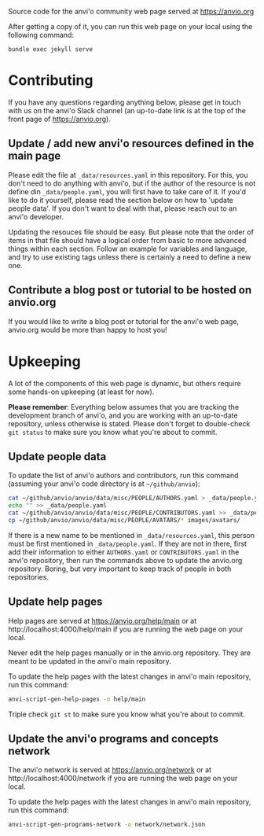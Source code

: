 Source code for the anvi'o community web page served at https://anvio.org

After getting a copy of it, you can run this web page on your local using the following command:

```
bundle exec jekyll serve
```

# Contributing

If you have any questions regarding anything below, please get in touch with us on the anvi'o Slack channel (an up-to-date link is at the top of the front page of https://anvio.org).

## Update / add new anvi'o resources defined in the main page

Please edit the file at `_data/resources.yaml` in this repository. For this, you don't need to do anything with anvi'o, but if the author of the resource is not define din `_data/people.yaml`, you will first have to take care of it. If you'd like to do it yourself, please read the section below on how to 'update people data'. If you don't want to deal with that, please reach out to an anvi'o developer.

Updating the resouces file should be easy. But please note that the order of items in that file should have a logical order from basic to more advanced things within each section. Follow an example for variables and language, and try to use existing tags unless there is certainly a need to define a new one.

## Contribute a blog post or tutorial to be hosted on anvio.org

If you would like to write a blog post or tutorial for the anvi'o web page, anvio.org would be more than happy to host you!

# Upkeeping

A lot of the components of this web page is dynamic, but others require some hands-on upkeeping (at least for now).

**Please remember**: Everything below assumes that you are tracking the development branch of anvi'o, and you are working with an up-to-date repository, unless otherwise is stated. Please don't forget to double-check `git status` to make sure you know what you're about to commit.

## Update people data

To update the list of anvi'o authors and contributors, run this command (assuming your anvi'o code directory is at `~/github/anvio`):

```bash
cat ~/github/anvio/anvio/data/misc/PEOPLE/AUTHORS.yaml > _data/people.yaml
echo "" >> _data/people.yaml
cat ~/github/anvio/anvio/data/misc/PEOPLE/CONTRIBUTORS.yaml >> _data/people.yaml
cp ~/github/anvio/anvio/data/misc/PEOPLE/AVATARS/* images/avatars/
```

If there is a new name to be mentioned in `_data/resources.yaml`, this person must be first mentioned in `_data/people.yaml`. If they are not in there, first add their information to either `AUTHORS.yaml` or `CONTRIBUTORS.yaml` in the anvi'o repository, then run the commands above to update the anvio.org repository. Boring, but very important to keep track of people in both repositories.

## Update help pages

Help pages are served at https://anvio.org/help/main or at http://localhost:4000/help/main if you are running the web page on your local.

Never edit the help pages manually or in the anvio.org repository. They are meant to be updated in the anvi'o main repository.

To update the help pages with the latest changes in anvi'o main repository, run this command:

```bash
anvi-script-gen-help-pages -o help/main
```

Triple check `git st` to make sure you know what you're about to commit.

## Update the anvi'o programs and concepts network

The anvi'o network is served at https://anvio.org/network or at http://localhost:4000/network if you are running the web page on your local.

To update the help pages with the latest changes in anvi'o main repository, run this command:

```bash
anvi-script-gen-programs-network -o network/network.json
```

